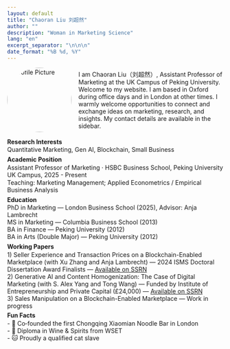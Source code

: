 ```yaml
---
layout: default
title: "Chaoran Liu 刘超然"
author: ""
description: "Woman in Marketing Science"
lang: "en"
excerpt_separator: "\n\n\n"
date_format: "%B %d, %Y"
---
```


<div style="display:flex; align-items:center; gap:1rem; margin-bottom:0.5rem;">
  <img src="{{ '/assets/LIUXiaomian2024_Gili_7526.jpg' | relative_url }}" alt="Profile Picture" style="width:150px; border-radius:50%;" />
  <p style="margin:0;">I am Chaoran Liu（刘超然）, Assistant Professor of Marketing at the UK Campus of Peking University. Welcome to my website. I am based in Oxford during office days and in London at other times. I warmly welcome opportunities to connect and exchange ideas on marketing, research, and insights. My contact details are available in the sidebar.</p>
</div>

<div class="cv-tight">
<style>
.cv-tight dt{font-weight:700;margin:0.15rem 0 0}
.cv-tight dd{margin:0.1rem 0 0.35rem 0}
.cv-tight dd p{margin:0.1rem 0}
</style>


<dl>

<dt>Research Interests</dt>
<dd>Quantitative Marketing, Gen AI, Blockchain, Small Business</dd>

<dt>Academic Position</dt>
<dd>
  Assistant Professor of Marketing · HSBC Business School, Peking University UK Campus, 2025 - Present <br>
  
  Teaching: Marketing Management; Applied Econometrics / Empirical Business Analysis
</dd>

<dt>Education</dt>
<dd>
PhD in Marketing — London Business School (2025), Advisor: Anja Lambrecht<br>
MS in Marketing — Columbia Business School (2013)<br>
BA in Finance — Peking University (2012)<br>
BA in Arts (Double Major) — Peking University (2012)
</dd>

<dt>Working Papers</dt>
<dd>
1) Seller Experience and Transaction Prices on a Blockchain-Enabled Marketplace (with Xu Zhang and Anja Lambrecht) — 2024 ISMS Doctoral Dissertation Award Finalists — <a href="https://papers.ssrn.com/sol3/papers.cfm?abstract_id=4736884">Available on SSRN</a><br>
2) Generative AI and Content Homogenization: The Case of Digital Marketing (with S. Alex Yang and Tong Wang) — Funded by Institute of Entrepreneurship and Private Capital (£24,000) — <a href="https://papers.ssrn.com/sol3/papers.cfm?abstract_id=5367123">Available on SSRN</a><br>
3) Sales Manipulation on a Blockchain-Enabled Marketplace — Work in progress
</dd>

<dt>Fun Facts</dt>  
<dd>
- 🎉 Co‑founded the first Chongqing Xiaomian Noodle Bar in London  <br>
- 🍷 Diploma in Wine & Spirits from WSET  <br>
- 🐱 Proudly a qualified cat slave
<dd>



